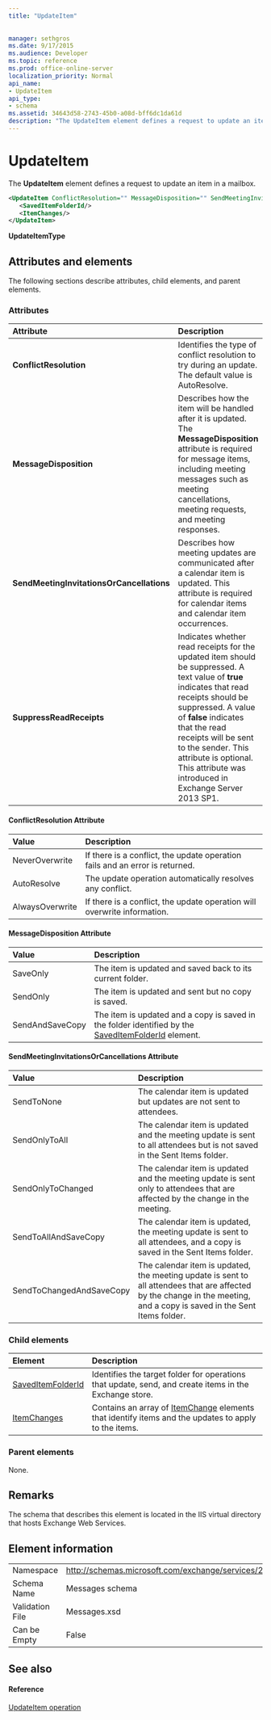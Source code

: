 ```yaml
---
title: "UpdateItem"
 
 
manager: sethgros
ms.date: 9/17/2015
ms.audience: Developer
ms.topic: reference
ms.prod: office-online-server
localization_priority: Normal
api_name:
- UpdateItem
api_type:
- schema
ms.assetid: 34643d58-2743-45b0-a08d-bff6dc1da61d
description: "The UpdateItem element defines a request to update an item in a mailbox."
---
```


# UpdateItem

The **UpdateItem** element defines a request to update an item in a mailbox. 
  
```XML
<UpdateItem ConflictResolution="" MessageDisposition="" SendMeetingInvitationsOrCancellations="" SuppressReadReceipts="">
   <SavedItemFolderId/>
   <ItemChanges/>
</UpdateItem>
```

 **UpdateItemType**
## Attributes and elements

The following sections describe attributes, child elements, and parent elements.
  
### Attributes

|**Attribute**|**Description**|
|:-----|:-----|
|**ConflictResolution** <br/> |Identifies the type of conflict resolution to try during an update. The default value is AutoResolve.  <br/> |
|**MessageDisposition** <br/> |Describes how the item will be handled after it is updated. The **MessageDisposition** attribute is required for message items, including meeting messages such as meeting cancellations, meeting requests, and meeting responses.  <br/> |
|**SendMeetingInvitationsOrCancellations** <br/> |Describes how meeting updates are communicated after a calendar item is updated. This attribute is required for calendar items and calendar item occurrences.  <br/> |
|**SuppressReadReceipts** <br/> |Indicates whether read receipts for the updated item should be suppressed. A text value of **true** indicates that read receipts should be suppressed. A value of **false** indicates that the read receipts will be sent to the sender. This attribute is optional.  <br/> This attribute was introduced in Exchange Server 2013 SP1.  <br/> |
   
#### ConflictResolution Attribute

|**Value**|**Description**|
|:-----|:-----|
|NeverOverwrite  <br/> |If there is a conflict, the update operation fails and an error is returned.  <br/> |
|AutoResolve  <br/> |The update operation automatically resolves any conflict.  <br/> |
|AlwaysOverwrite  <br/> |If there is a conflict, the update operation will overwrite information.  <br/> |
   
#### MessageDisposition Attribute

|**Value**|**Description**|
|:-----|:-----|
|SaveOnly  <br/> |The item is updated and saved back to its current folder.  <br/> |
|SendOnly  <br/> |The item is updated and sent but no copy is saved.  <br/> |
|SendAndSaveCopy  <br/> |The item is updated and a copy is saved in the folder identified by the [SavedItemFolderId](saveditemfolderid.md) element.  <br/> |
   
#### SendMeetingInvitationsOrCancellations Attribute

|**Value**|**Description**|
|:-----|:-----|
|SendToNone  <br/> |The calendar item is updated but updates are not sent to attendees.  <br/> |
|SendOnlyToAll  <br/> |The calendar item is updated and the meeting update is sent to all attendees but is not saved in the Sent Items folder.  <br/> |
|SendOnlyToChanged  <br/> |The calendar item is updated and the meeting update is sent only to attendees that are affected by the change in the meeting.  <br/> |
|SendToAllAndSaveCopy  <br/> |The calendar item is updated, the meeting update is sent to all attendees, and a copy is saved in the Sent Items folder.  <br/> |
|SendToChangedAndSaveCopy  <br/> |The calendar item is updated, the meeting update is sent to all attendees that are affected by the change in the meeting, and a copy is saved in the Sent Items folder.  <br/> |
   
### Child elements

|**Element**|**Description**|
|:-----|:-----|
|[SavedItemFolderId](saveditemfolderid.md) <br/> |Identifies the target folder for operations that update, send, and create items in the Exchange store.  <br/> |
|[ItemChanges](itemchanges.md) <br/> |Contains an array of [ItemChange](itemchange.md) elements that identify items and the updates to apply to the items.  <br/> |
   
### Parent elements

None.
  
## Remarks

The schema that describes this element is located in the IIS virtual directory that hosts Exchange Web Services.
  
## Element information

|||
|:-----|:-----|
|Namespace  <br/> |http://schemas.microsoft.com/exchange/services/2006/messages  <br/> |
|Schema Name  <br/> |Messages schema  <br/> |
|Validation File  <br/> |Messages.xsd  <br/> |
|Can be Empty  <br/> |False  <br/> |
   
## See also

#### Reference

[UpdateItem operation](updateitem-operation.md)

